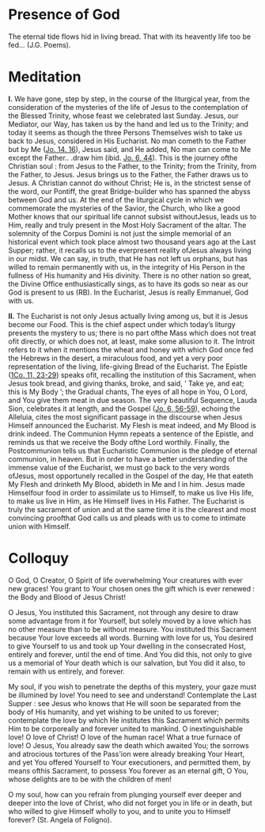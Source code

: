 # Presence of God

The eternal tide flows hid in living bread. That with its heavently life too be fed... (J.G. Poems).

# Meditation

**I.** We have gone, step by step, in the course of the liturgical year, from the consideration of the mysteries of the life of Jesus to the contemplation of the Blessed Trinity, whose feast we celebrated last Sunday. Jesus, our Mediator, our Way, has taken us by the hand and led us to the Trinity; and today it seems as though the three Persons Themselves wish to take us back to Jesus, considered in His Eucharist. No man cometh to the Father but by Me ([Jo. 14, 16](https://vulgata.online/bible/Jo.14?ed=DR2&vfn=DR2.Jo.14.16:vs)), Jesus said, and He added, No man can come to Me except the Father.. .draw him (ibid. [Jo. 6, 44](https://vulgata.online/bible/Jo.6?ed=DR2&vfn=DR2.Jo.6.44:vs)). This is the journey ofthe Christian soul : from Jesus to the Father, to the Trinity; from the Trinity, from the Father, to Jesus. Jesus brings us to the Father, the Father draws us to Jesus. A Christian cannot do without Christ; He is, in the strictest sense of the word, our Pontiff, the great Bridge-builder who has spanned the abyss between God and us. At the end of the liturgical cycle in which we commemorate the mysteries of the Savior, the Church, who like a good Mother knows that our spiritual life cannot subsist withoutJesus, leads us to Him, really and truly present in the Most Holy Sacrament of the altar. The solemnity of the Corpus Domini is not just the simple memorial of an historical event which took place almost two thousand years ago at the Last Supper; rather, it recalls us to the everpresent reality ofJesus always living in our midst. We can say, in truth, that He has not left us orphans, but has willed to remain permanently with us, in the integrity of His Person in the fullness of His humanity and His divinity. There is no other nation so great, the Divine Office enthusiastically sings, as to have its gods so near as our God is present to us (RB). In the Eucharist, Jesus is really Emmanuel, God with us.

**II.** The Eucharist is not only Jesus actually living among us, but it is Jesus become our Food. This is the chief aspect under which today’s liturgy presents the mystery to us; there is no part ofthe Mass which does not treat ofit directly, or which does not, at least, make some allusion to it. The Introit refers to it when it mentions the wheat and honey with which God once fed the Hebrews in the desert, a miraculous food, and yet a very poor representation of the living, life-giving Bread of the Eucharist. The Epistle ([1Co. 11, 23-29](https://vulgata.online/bible/1Co.11?ed=DR2&vfn=DR2.1Co.11.23-29:vs)) speaks ofit, recalling the institution of this Sacrament, when Jesus took bread, and giving thanks, broke, and said, ‘ Take ye, and eat; this is My Body ’; the Gradual chants, The eyes of all hope in You, O Lord, and You give them meat in due season. The very beautiful Sequence, Lauda Sion, celebrates it at length, and the Gospel ([Jo. 6, 56-59](https://vulgata.online/bible/Jo.6?ed=DR2&vfn=DR2.Jo.6.56-59:vs)), echoing the Alleluia, cites the most significant passage in the discourse when Jesus Himself announced the Eucharist. My Flesh is meat indeed, and My Blood is drink indeed. The Communion Hymn repeats a sentence of the Epistle, and reminds us that we receive the Body ofthe Lord worthily. Finally, the Postcommunion tells us that Eucharistic Communion is the pledge of eternal communion, in heaven. But in order to have a better understanding of the immense value of the Eucharist, we must go back to the very words ofJesus, most opportunely recalled in the Gospel of the day, He that eateth My Flesh and drinketh My Blood, abideth in Me and I in him. Jesus made Himselfour food in order to assimilate us to Himself, to make us live His life, to make us live in Him, as He Himself lives in His Father. The Eucharist is truly the sacrament of union and at the same time it is the clearest and most convincing proofthat God calls us and pleads with us to come to intimate union with Himself.

# Colloquy

O God, O Creator, O Spirit of life overwhelming Your creatures with ever new graces! You grant to Your chosen ones the gift which is ever renewed : the Body and Blood of Jesus Christ!

O Jesus, You instituted this Sacrament, not through any desire to draw some advantage from it for Yourself, but solely moved by a love which has no other measure than to be without measure. You instituted this Sacrament because Your love exceeds all words. Burning with love for us, You desired to give Yourself to us and took up Your dwelling in the consecrated Host, entirely and forever, until the end of time. And You did this, not only to give us a memorial of Your death which is our salvation, but You did it also, to remain with us entirely, and forever.

My soul, if you wish to penetrate the depths of this mystery, your gaze must be illumined by love! You need to see and understand! Contemplate the Last Supper : see Jesus who knows that He will soon be separated from the body of His humanity, and yet wishing to be united to us forever; contemplate the love by which He institutes this Sacrament which permits Him to be corporeally and forever united to mankind. O inextinguishable love! O love of Christ! O love of the human race! What a true furnace of love! O Jesus, You already saw the death which awaited You; the sorrows and atrocious tortures of the Pass'ion were already breaking Your Heart, and yet You offered Yourself to Your executioners, and permitted them, by means ofthis Sacrament, to possess You forever as an eternal gift, O You, whose delights are to be with the children of men!

O my soul, how can you refrain from plunging yourself ever deeper and deeper into the love of Christ, who did not forget you in life or in death, but who willed to give Himself wholly to you, and to unite you to Himself forever? (St. Angela of Foligno).
